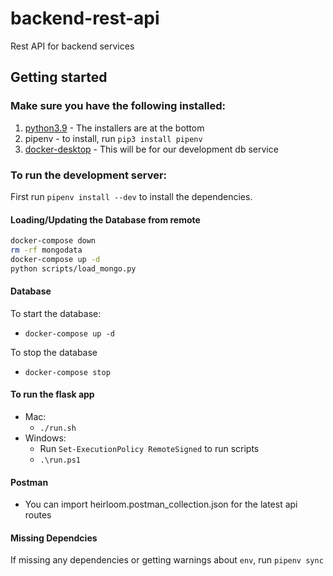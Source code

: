 # backend-rest-api

Rest API for backend services

## Getting started

### Make sure you have the following installed:

1. [python3.9](https://www.python.org/downloads/release/python-390/) - The installers are at the bottom
2. pipenv - to install, run `pip3 install pipenv`
3. [docker-desktop](https://www.docker.com/products/docker-desktop) - This will be for our development db service

### To run the development server:

First run `pipenv install --dev` to install the dependencies.

#### Loading/Updating the Database from remote

```bash
docker-compose down
rm -rf mongodata
docker-compose up -d
python scripts/load_mongo.py
```

#### Database

To start the database:

- `docker-compose up -d`

To stop the database

- `docker-compose stop`

#### To run the flask app

- Mac:
  - `./run.sh`
- Windows:
  - Run `Set-ExecutionPolicy RemoteSigned` to run scripts
  - `.\run.ps1`

#### Postman

- You can import heirloom.postman_collection.json for the latest api routes

#### Missing Dependcies

If missing any dependencies or getting warnings about `env`, run `pipenv sync`
